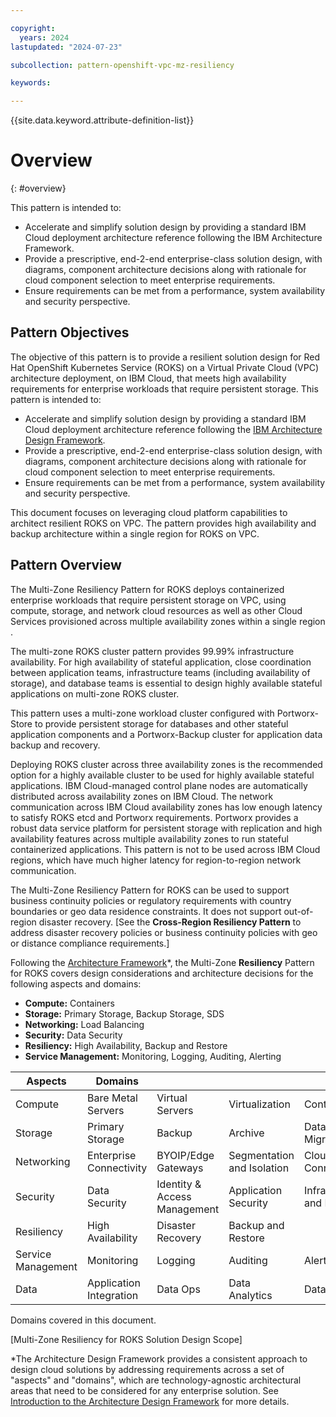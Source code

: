 ```yaml
---

copyright:
  years: 2024
lastupdated: "2024-07-23"

subcollection: pattern-openshift-vpc-mz-resiliency

keywords:

---
```


{{site.data.keyword.attribute-definition-list}}

# Overview
{: #overview}



This pattern is intended to:
* Accelerate and simplify solution design by providing a standard IBM Cloud deployment architecture reference following the IBM Architecture Framework.
* Provide a prescriptive, end-2-end enterprise-class solution design, with diagrams, component architecture decisions along with rationale for cloud component selection to meet enterprise requirements.
* Ensure requirements can be met from a performance, system availability and security perspective.






##  Pattern Objectives

The objective of this pattern is to provide a resilient solution design for Red Hat OpenShift Kubernetes Service (ROKS) on a Virtual Private Cloud (VPC) architecture deployment, on IBM Cloud, that meets high availability requirements for enterprise workloads that require persistent storage. This pattern is intended to:

-   Accelerate and simplify solution design by providing a standard IBM Cloud deployment architecture reference following the [IBM Architecture Design Framework](https://cloud.ibm.com/docs/architecture-framework).
-   Provide a prescriptive, end-2-end enterprise-class solution design, with diagrams, component architecture decisions along with rationale for cloud component selection to meet enterprise requirements.
-   Ensure requirements can be met from a performance, system availability and security perspective.

This document focuses on leveraging cloud platform capabilities to architect resilient ROKS on VPC. The pattern provides high availability and backup architecture within a single region for ROKS on VPC.

##  Pattern Overview

The Multi-Zone Resiliency Pattern for ROKS deploys containerized enterprise workloads that require persistent storage on VPC, using compute, storage, and network cloud resources as well as other Cloud Services provisioned across multiple availability zones within a single region .

The multi-zone ROKS cluster pattern provides 99.99% infrastructure availability. For high availability of stateful application, close coordination between application teams, infrastructure teams (including availability of storage), and database teams is essential to design highly available stateful applications on multi-zone ROKS cluster.

This pattern uses a multi-zone workload cluster configured with Portworx-Store to provide persistent storage for databases and other stateful application components and a Portworx-Backup cluster for application data backup and recovery.

Deploying ROKS cluster across three availability zones is the recommended option for a highly available cluster to be used for highly available stateful applications. IBM Cloud-managed control plane nodes are automatically distributed across availability zones on IBM Cloud. The network communication across IBM Cloud availability zones has low enough latency to satisfy ROKS etcd and Portworx requirements. Portworx provides a robust data service platform for persistent storage with replication and high availability features across multiple availability zones to run stateful containerized applications. This pattern is not to be used across IBM Cloud regions, which have much higher latency for region-to-region network communication.

The Multi-Zone Resiliency Pattern for ROKS can be used to support business continuity policies or regulatory requirements with country boundaries or geo data residence constraints. It does not support out-of-region disaster recovery. [See the **Cross-Region Resiliency Pattern** to address disaster recovery policies or business continuity policies with geo or distance compliance requirements.]

Following the [Architecture Framework](https://cloud.ibm.com/docs/architecture-framework?topic=architecture-framework-intro)\*, the Multi-Zone **Resiliency** Pattern for ROKS covers design considerations and architecture decisions for the following aspects and domains:

-   **Compute:** Containers
-   **Storage:** Primary Storage, Backup Storage, SDS
-   **Networking:** Load Balancing
-   **Security:** Data Security
-   **Resiliency:** High Availability, Backup and Restore
-   **Service Management:** Monitoring, Logging, Auditing, Alerting

| Aspects            | Domains                 |                              |                            |                             |                             |                               |                           |
|--------------------|-------------------------|------------------------------|----------------------------|-----------------------------|-----------------------------|-------------------------------|---------------------------|
| Compute            | Bare Metal Servers      | Virtual Servers              | Virtualization             | Containers                  | Serverless                  |                               |                           |
| Storage            | Primary Storage         | Backup                       | Archive                    | Data  Migration             | SDS                         |                               |                           |
| Networking         | Enterprise Connectivity | BYOIP/Edge Gateways          | Segmentation and Isolation | Cloud Native Connectivity   | Load Balancing              | CDN                           | DNS                       |
| Security           | Data Security           | Identity & Access Management | Application Security       | Infrastructure and Endpoint | Threat Detection & Response | Governance, Risk & Compliance |                           |
| Resiliency         | High Availability       | Disaster Recovery            | Backup and Restore         |                             |                             |                               |                           |
| Service Management | Monitoring              | Logging                      | Auditing                   | Alerting                    | Event Management            | Automated Deployment          | Management/ Orchestration |
| Data               | Application Integration | Data Ops                     | Data Analytics             | Data Storage                | Business Intelligence       | Artificial Intelligence       |                           |

Domains covered in this document.

[Multi-Zone Resiliency for ROKS Solution Design Scope]

\*The Architecture Design Framework provides a consistent approach to design cloud solutions by addressing requirements across a set of "aspects" and "domains", which are technology-agnostic architectural areas that need to be considered for any enterprise solution. See [Introduction to the Architecture Design Framework](https://cloud.ibm.com/docs/architecture-framework?topic=architecture-framework-intro) for more details.
